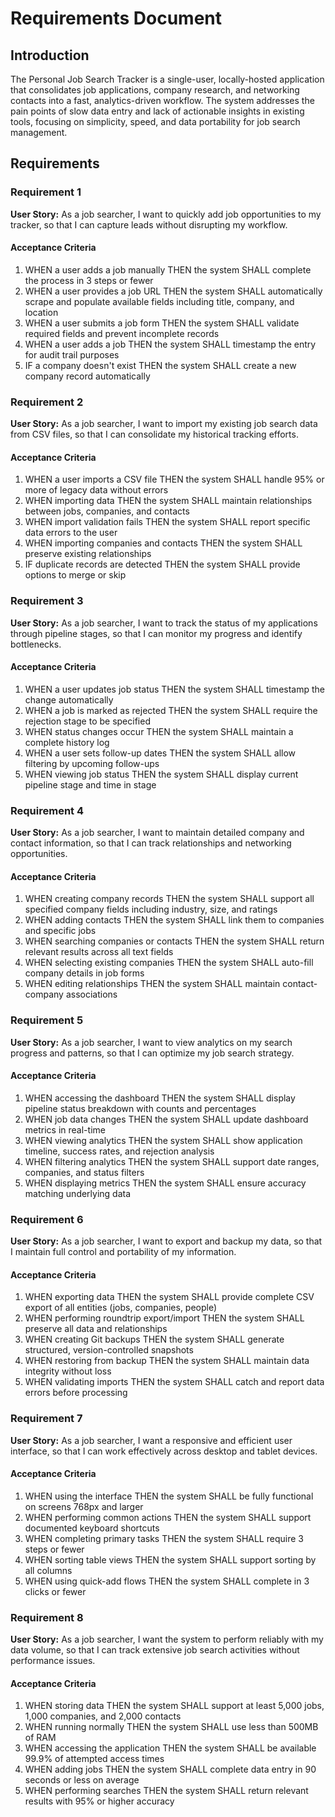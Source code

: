 # Requirements Document

## Introduction

The Personal Job Search Tracker is a single-user, locally-hosted application that consolidates job applications, company research, and networking contacts into a fast, analytics-driven workflow. The system addresses the pain points of slow data entry and lack of actionable insights in existing tools, focusing on simplicity, speed, and data portability for job search management.

## Requirements

### Requirement 1

**User Story:** As a job searcher, I want to quickly add job opportunities to my tracker, so that I can capture leads without disrupting my workflow.

#### Acceptance Criteria

1. WHEN a user adds a job manually THEN the system SHALL complete the process in 3 steps or fewer
2. WHEN a user provides a job URL THEN the system SHALL automatically scrape and populate available fields including title, company, and location
3. WHEN a user submits a job form THEN the system SHALL validate required fields and prevent incomplete records
4. WHEN a user adds a job THEN the system SHALL timestamp the entry for audit trail purposes
5. IF a company doesn't exist THEN the system SHALL create a new company record automatically

### Requirement 2

**User Story:** As a job searcher, I want to import my existing job search data from CSV files, so that I can consolidate my historical tracking efforts.

#### Acceptance Criteria

1. WHEN a user imports a CSV file THEN the system SHALL handle 95% or more of legacy data without errors
2. WHEN importing data THEN the system SHALL maintain relationships between jobs, companies, and contacts
3. WHEN import validation fails THEN the system SHALL report specific data errors to the user
4. WHEN importing companies and contacts THEN the system SHALL preserve existing relationships
5. IF duplicate records are detected THEN the system SHALL provide options to merge or skip

### Requirement 3

**User Story:** As a job searcher, I want to track the status of my applications through pipeline stages, so that I can monitor my progress and identify bottlenecks.

#### Acceptance Criteria

1. WHEN a user updates job status THEN the system SHALL timestamp the change automatically
2. WHEN a job is marked as rejected THEN the system SHALL require the rejection stage to be specified
3. WHEN status changes occur THEN the system SHALL maintain a complete history log
4. WHEN a user sets follow-up dates THEN the system SHALL allow filtering by upcoming follow-ups
5. WHEN viewing job status THEN the system SHALL display current pipeline stage and time in stage

### Requirement 4

**User Story:** As a job searcher, I want to maintain detailed company and contact information, so that I can track relationships and networking opportunities.

#### Acceptance Criteria

1. WHEN creating company records THEN the system SHALL support all specified company fields including industry, size, and ratings
2. WHEN adding contacts THEN the system SHALL link them to companies and specific jobs
3. WHEN searching companies or contacts THEN the system SHALL return relevant results across all text fields
4. WHEN selecting existing companies THEN the system SHALL auto-fill company details in job forms
5. WHEN editing relationships THEN the system SHALL maintain contact-company associations

### Requirement 5

**User Story:** As a job searcher, I want to view analytics on my search progress and patterns, so that I can optimize my job search strategy.

#### Acceptance Criteria

1. WHEN accessing the dashboard THEN the system SHALL display pipeline status breakdown with counts and percentages
2. WHEN job data changes THEN the system SHALL update dashboard metrics in real-time
3. WHEN viewing analytics THEN the system SHALL show application timeline, success rates, and rejection analysis
4. WHEN filtering analytics THEN the system SHALL support date ranges, companies, and status filters
5. WHEN displaying metrics THEN the system SHALL ensure accuracy matching underlying data

### Requirement 6

**User Story:** As a job searcher, I want to export and backup my data, so that I maintain full control and portability of my information.

#### Acceptance Criteria

1. WHEN exporting data THEN the system SHALL provide complete CSV export of all entities (jobs, companies, people)
2. WHEN performing roundtrip export/import THEN the system SHALL preserve all data and relationships
3. WHEN creating Git backups THEN the system SHALL generate structured, version-controlled snapshots
4. WHEN restoring from backup THEN the system SHALL maintain data integrity without loss
5. WHEN validating imports THEN the system SHALL catch and report data errors before processing

### Requirement 7

**User Story:** As a job searcher, I want a responsive and efficient user interface, so that I can work effectively across desktop and tablet devices.

#### Acceptance Criteria

1. WHEN using the interface THEN the system SHALL be fully functional on screens 768px and larger
2. WHEN performing common actions THEN the system SHALL support documented keyboard shortcuts
3. WHEN completing primary tasks THEN the system SHALL require 3 steps or fewer
4. WHEN sorting table views THEN the system SHALL support sorting by all columns
5. WHEN using quick-add flows THEN the system SHALL complete in 3 clicks or fewer

### Requirement 8

**User Story:** As a job searcher, I want the system to perform reliably with my data volume, so that I can track extensive job search activities without performance issues.

#### Acceptance Criteria

1. WHEN storing data THEN the system SHALL support at least 5,000 jobs, 1,000 companies, and 2,000 contacts
2. WHEN running normally THEN the system SHALL use less than 500MB of RAM
3. WHEN accessing the application THEN the system SHALL be available 99.9% of attempted access times
4. WHEN adding jobs THEN the system SHALL complete data entry in 90 seconds or less on average
5. WHEN performing searches THEN the system SHALL return relevant results with 95% or higher accuracy
